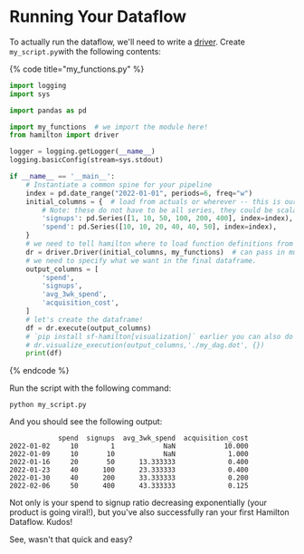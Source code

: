 # Running Your Dataflow

To actually run the dataflow, we'll need to write a [driver](../overview-of-concepts/the-hamilton-driver.md). Create `my_script.py`with the following contents:

{% code title="my_functions.py" %}
```python
import logging
import sys

import pandas as pd

import my_functions  # we import the module here!
from hamilton import driver

logger = logging.getLogger(__name__)
logging.basicConfig(stream=sys.stdout)

if __name__ == '__main__':
    # Instantiate a common spine for your pipeline
    index = pd.date_range("2022-01-01", periods=6, freq="w")
    initial_columns = {  # load from actuals or wherever -- this is our initial data we use as input.
        # Note: these do not have to be all series, they could be scalar inputs.
        'signups': pd.Series([1, 10, 50, 100, 200, 400], index=index),
        'spend': pd.Series([10, 10, 20, 40, 40, 50], index=index),
    }
    # we need to tell hamilton where to load function definitions from
    dr = driver.Driver(initial_columns, my_functions)  # can pass in multiple modules
    # we need to specify what we want in the final dataframe.
    output_columns = [
        'spend',
        'signups',
        'avg_3wk_spend',
        'acquisition_cost',
    ]
    # let's create the dataframe!
    df = dr.execute(output_columns)
    # `pip install sf-hamilton[visualization]` earlier you can also do
    # dr.visualize_execution(output_columns,'./my_dag.dot', {})
    print(df)
```
{% endcode %}

Run the script with the following command:

`python my_script.py`

And you should see the following output:

```
            spend  signups  avg_3wk_spend  acquisition_cost
2022-01-02     10        1            NaN            10.000
2022-01-09     10       10            NaN             1.000
2022-01-16     20       50      13.333333             0.400
2022-01-23     40      100      23.333333             0.400
2022-01-30     40      200      33.333333             0.200
2022-02-06     50      400      43.333333             0.125
```

Not only is your spend to signup ratio decreasing exponentially (your product is going viral!), but you've also successfully ran your first Hamilton Dataflow. Kudos!

See, wasn't that quick and easy?&#x20;
